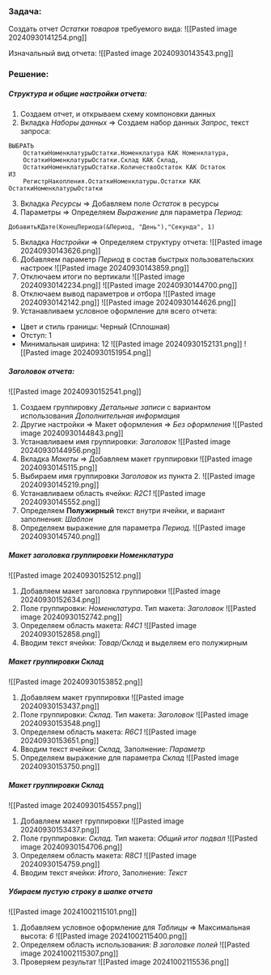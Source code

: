 ### Задача:

Создать отчет *Остатки товаров* требуемого вида:
![[Pasted image 20240930141254.png]]

Изначальный вид отчета:
![[Pasted image 20240930143543.png]]
### Решение:

##### Структура и общие настройки отчета:

1. Создаем отчет, и открываем схему компоновки данных
2. Вкладка *Наборы данных* => Создаем набор данных *Запрос*, текст запроса:
```bsl
ВЫБРАТЬ
	ОстаткиНоменклатурыОстатки.Номенклатура КАК Номенклатура,
	ОстаткиНоменклатурыОстатки.Склад КАК Склад,
	ОстаткиНоменклатурыОстатки.КоличествоОстаток КАК Остаток
ИЗ
	РегистрНакопления.ОстаткиНоменклатуры.Остатки КАК ОстаткиНоменклатурыОстатки
```
3. Вкладка *Ресурсы* => Добавляем поле *Остаток* в ресурсы
4. Параметры => Определяем *Выражение* для параметра *Период*:
```bsl
ДобавитьКДате(КонецПериода(&Период, "День"),"Секунда", 1)
```
5. Вкладка *Настройки* => Определяем структуру отчета:
![[Pasted image 20240930143626.png]]
6. Добавляем параметр *Период* в состав быстрых пользовательских настроек
![[Pasted image 20240930143859.png]]
7. Отключаем итоги по вертикали
![[Pasted image 20240930142234.png]]
![[Pasted image 20240930144700.png]]
8. Отключаем вывод параметров и отбора
![[Pasted image 20240930142142.png]]
![[Pasted image 20240930144626.png]]
9. Устанавливаем условное оформление для всего отчета: 
- Цвет и стиль границы: Черный (Сплошная)
- Отступ: 1
- Минимальная ширина: 12
![[Pasted image 20240930152131.png]]
![[Pasted image 20240930151954.png]]

##### Заголовок отчета:
![[Pasted image 20240930152541.png]]
1. Создаем группировку *Детальные записи* с вариантом использования *Дополнительная информация*
2. Другие настройки => Макет оформления => *Без оформления*
![[Pasted image 20240930144843.png]]
2. Устанавливаем имя группировки: *Заголовок*
![[Pasted image 20240930144956.png]]
3. Вкладка *Макеты* => Добавляем макет группировки
![[Pasted image 20240930145115.png]]
4. Выбираем имя группировки *Заголовок* из пункта 2.
![[Pasted image 20240930145219.png]]
5. Устанавливаем область ячейки: *R2C1*
![[Pasted image 20240930145552.png]]
6. Определяем **Полужирный** текст внутри ячейки, и вариант заполнения: *Шаблон*
7. Определяем выражение для параметра *Период*.
![[Pasted image 20240930145740.png]]

##### Макет заголовка группировки *Номенклатура*
![[Pasted image 20240930152512.png]]

1. Добавляем макет заголовка группировки
![[Pasted image 20240930152634.png]]
2. Поле группировки: *Номенклатура*. Тип макета: *Заголовок*
![[Pasted image 20240930152742.png]]
3. Определяем область макета: *R4C1*
![[Pasted image 20240930152858.png]]
4. Вводим текст ячейки: *Товар/Склад* и выделяем его полужирным

##### Макет группировки *Склад*
![[Pasted image 20240930153852.png]]
1. Добавляем макет группировки
![[Pasted image 20240930153437.png]]
2. Поле группировки: *Склад*. Тип макета: *Заголовок*
![[Pasted image 20240930153548.png]]
3. Определяем область макета: *R6C1*
![[Pasted image 20240930153651.png]]
4. Вводим текст ячейки: *Склад*, Заполнение: *Параметр*
5. Определяем выражение для параметра *Склад*
![[Pasted image 20240930153750.png]]

##### Макет группировки *Склад*
![[Pasted image 20240930154557.png]]
1. Добавляем макет группировки
![[Pasted image 20240930153437.png]]
2. Поле группировки: *Склад*. Тип макета: *Общий итог подвал*
![[Pasted image 20240930154706.png]]
3. Определяем область макета: *R8C1*
![[Pasted image 20240930154759.png]]
4. Вводим текст ячейки: *Итого*, Заполнение: *Текст*

##### Убираем пустую строку в шапке отчета
![[Pasted image 20241002115101.png]]

1. Добавляем условное оформление для *Таблицы* => Максимальная высота: *6*
![[Pasted image 20241002115400.png]]
2. Определяем область использования: *В заголовке полей*
![[Pasted image 20241002115307.png]]
3. Проверяем результат
![[Pasted image 20241002115536.png]]